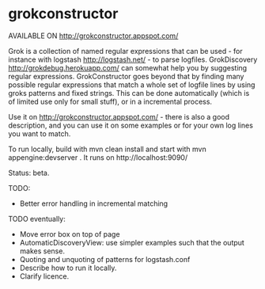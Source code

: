 grokconstructor
================

AVAILABLE ON http://grokconstructor.appspot.com/

Grok is a collection of named regular expressions that can be used - for instance with logstash http://logstash.net/ -
to parse logfiles. GrokDiscovery http://grokdebug.herokuapp.com/ can somewhat help you by suggesting regular
expressions. GrokConstructor goes beyond that by finding many possible regular expressions
that match a whole set of logfile lines by using groks patterns and fixed strings. This can be done automatically
(which is of limited use only for small stuff), or in a incremental process.

Use it on http://grokconstructor.appspot.com/ - there is also a good description, and you can use it on
some examples or for your own log lines you want to match.

To run locally, build with
mvn clean install
and start with
mvn appengine:devserver
. It runs on http://localhost:9090/

Status: beta.

TODO:
- Better error handling in incremental matching

TODO eventually:
- Move error box on top of page
- AutomaticDiscoveryView: use simpler examples such that the output makes sense.
- Quoting and unquoting of patterns for logstash.conf
- Describe how to run it locally.
- Clarify licence.

